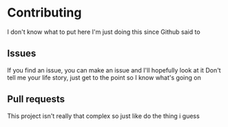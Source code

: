 # Contributing

I don't know what to put here I'm just doing this since Github said to

## Issues

If you find an issue, you can make an issue and I'll hopefully look at it
Don't tell me your life story, just get to the point so I know what's going on

## Pull requests

This project isn't really that complex so just like do the thing i guess
